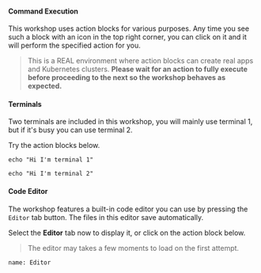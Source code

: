 #### Command Execution
This workshop uses action blocks for various purposes.
Any time you see such a block with an icon in the top right corner, you can click on it and it will perform the specified action for you.

> This is a REAL environment where action blocks can create real apps and Kubernetes clusters.
> **Please wait for an action to fully execute before proceeding to the next so the workshop behaves as expected.**

#### Terminals
Two terminals are included in this workshop, you will mainly use terminal 1, but if it's busy you can use terminal 2.

Try the action blocks below.
```execute-1
echo "Hi I'm terminal 1"
```
```execute-2
echo "Hi I'm terminal 2"
```

#### Code Editor
The workshop features a built-in code editor you can use by pressing the `Editor` tab button.
The files in this editor save automatically.

Select the **Editor** tab now to display it, or click on the action block below.
> The editor may takes a few moments to load on the first attempt.
```dashboard:open-dashboard
name: Editor
```
